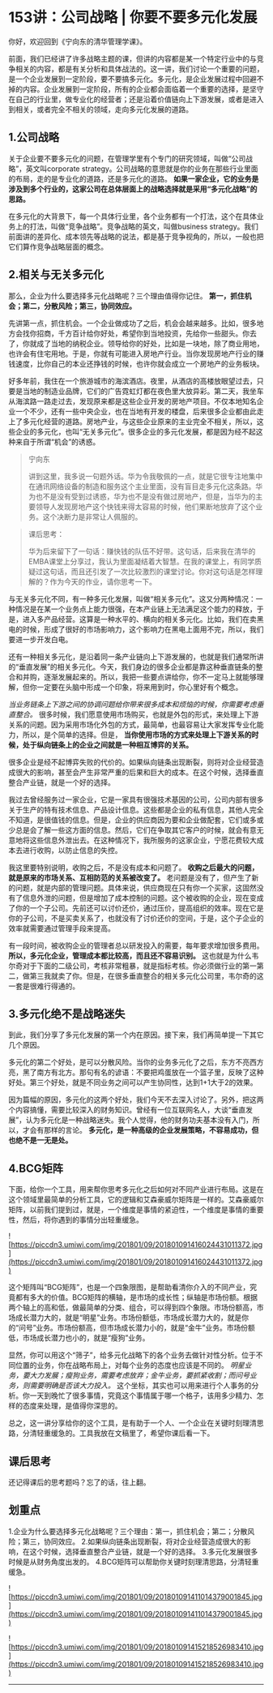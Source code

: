 # 153讲：公司战略 | 你要不要多元化发展

你好，欢迎回到《宁向东的清华管理学课》。

前面，我们已经讲了许多战略主题的课，但讲的内容都是某一个特定行业中的与竞争相关的内容，都是有关分析和具体战法的。这一讲，我们讨论一个重要的问题，是一个企业发展到一定阶段，要不要搞多元化。多元化，是企业发展过程中回避不掉的内容。企业发展到一定阶段，所有的企业都会面临着一个重要的选择，是坚守在自己的行业里，做专业化的经营者；还是沿着价值链向上下游发展，或者是进入到相关，或者完全不相关的领域，走向多元化发展的道路。

## 1.公司战略

关于企业要不要多元化的问题，在管理学里有个专门的研究领域，叫做“公司战略”，英文叫corporate strategy。公司战略的意思就是你的业务在那些行业里面的布局，走的是专业化的道路，还是多元化的道路。 **如果一家企业，它的业务是涉及到多个行业的，这家公司在总体层面上的战略选择就是采用“多元化战略”的思路。**

在多元化的大背景下，每一个具体行业里，各个业务都有一个打法，这个在具体业务上的打法，叫做“竞争战略”。竞争战略的英文，叫做business strategy。我们前面讲的差异化、成本领先等战略的说法，都是基于竞争视角的，所以，一般也把它们算作竞争战略层面的概念。

## 2.相关与无关多元化

那么，企业为什么要选择多元化战略呢？三个理由值得你记住。 **第一，抓住机会；第二，分散风险；第三，协同效应。**

先讲第一点，抓住机会。一个企业做成功了之后，机会会越来越多。比如，很多地方会找你招商，千方百计给你好处，希望你到当地投资，先给你一些甜头。你去了，你就成了当地的纳税企业。领导给你的好处，比如是一块地，除了商业用地，也许会有住宅用地。于是，你就有可能进入房地产行业。当你发现房地产行业的赚钱速度，比你自己的本业还挣钱的时候，也许你就会成立一个房地产的业务板块。

好多年前，我住在一个旅游城市的海滨酒店。夜里，从酒店的高楼放眼望过去，只要是当地的制造业品牌，它们的广告霓虹灯都在夜色里大放异彩。第二天，我坐车从海滨路一路走过去，发现原来都是这些企业开发的房地产项目。不仅本地知名企业一个不少，还有一些中央企业，也在当地有开发的楼盘，后来很多企业都由此走上了多元化经营的道路。房地产业，与这些企业原来的主业完全不相关，所以，这些企业的多元化，也叫“无关多元化”。很多企业的多元化发展，都是因为经不起这种来自于所谓“机会”的诱惑。

> 宁向东
> 
> 讲到这里，我多说一句题外话。华为令我敬佩的一点，就是它很专注地集中在通讯网络设备的制造和服务这个主业里面，没有盲目走多元化这条路。华为也不是没有受到过诱惑，华为也不是没有做过房地产，但是，当华为的主要领导人发现房地产这个快钱来得太容易的时候，他们果断地放弃了这个业务。这个决断力是非常让人佩服的。

> 课后思考：
> 
> 华为后来留下了一句话：赚快钱的队伍不好带。这句话，后来我在清华的EMBA课堂上分享过，我认为里面凝结着大智慧。在我的课堂上，有同学质疑过这句话，而且还引发了一次比较激烈的课堂讨论。你对这句话是怎样理解的？作为今天的作业，请你思考一下。

与无关多元化不同，有一种多元化发展，叫做“相关多元化”。这又分两种情况：一种情况是在某一个业务点上能力很强，在本产业链上无法满足这个能力的释放，于是，进入多产品经营。这算是一种水平的、横向的相关多元化。比如，我们在卖黑电的时候，形成了很好的市场影响力，这个影响力在黑电上面用不完，所以，我们要进一步开发白电。

还有一种相关多元化，是沿着同一条产业链向上下游发展的，也就是我们通常所讲的“垂直发展”的相关多元化。今天，我们身边的很多企业都是靠这种垂直链条的整合和并购，逐渐发展起来的。所以，我把一些要点讲给你，你不一定马上就能够理解，但你一定要在头脑中形成一个印象，将来用到时，你心里好有个概念。

 *当业务链条上下游之间的协调问题给你带来很多成本和烦恼的时候，你需要考虑垂直整合。* 很多时候，我们愿意使用市场购买，也就是外包的形式，来处理上下游关系的问题。因为采用市场化外包的方式，最简单，也最容易让大家发挥专业化能力，所以，是个简单的选择。但是， **当你使用市场的方式来处理上下游关系的时候，处于纵向链条上的企业之间就是一种相互博弈的关系。**

很多企业是经不起博弈失败的代价的。如果纵向链条出现断裂，则将对企业经营造成很大的影响，甚至会产生非常严重的后果和巨大的成本。在这个时候，选择垂直整合产业链，就是一个好的选择。

我过去曾经服务过一家企业，它是一家具有很强技术基因的公司，公司内部有很多关于生产的特有技术信息、产品设计信息。这些都是企业的私有信息，其他人完全不知道，是很值钱的信息。但是，企业的供应商因为要和企业做配套，它们或多或少总是会了解一些这方面的信息。然后，它们在争取其它客户的时候，就会有意无意地将这些信息外泄出去。在这种情况下，我所服务的这家企业，宁愿花费较大成本去进行收购，以防止信息的失控。

我这里要特别说明，收购之后，不是没有成本和问题了。 **收购之后最大的问题，就是原来的市场关系、互相防范的关系被改变了。** 老问题是没有了，但产生了新的问题，就是内部的管理问题。具体来说，供应商现在只有你一个买家，这固然没有了信息外泄的问题，但是增加了成本控制的问题。这个被收购的企业，现在变成了你的一个子公司。先前还可以讨价还价，通过压价，提高组织的效率。现在它是你的子公司，不是买卖关系了，也就没有了讨价还价的空间，于是，这个子企业的效率就需要通过管理手段来提高。

有一段时间，被收购企业的管理者总以研发投入的需要，每年要求增加很多费用。 **所以，多元化企业，管理成本都比较高，而且还不容易识别。** 这也就是为什么韦尔奇对于下面的二级公司，考核非常粗暴，就是指标考核。你必须做行业的第一第二，做第三我就卖了你。但是，在很多垂直整合的相关多元化公司里，韦尔奇的这一套是很难行得通的。

## 3.多元化绝不是战略迷失

到此，我们分享了多元化发展的第一个内在原因。接下来，我们再简单提一下其它几个原因。

多元化的第二个好处，是可以分散风险。当你的业务多元化了之后，东方不亮西方亮，黑了南方有北方。那句有名的谚语：不要把鸡蛋放在一个篮子里，反映了这种好处。第三个好处，就是不同业务之间可以产生协同性，达到1+1大于2的效果。

因为篇幅的原因，多元化的这两个好处，我们今天不去深入讨论了。另外，把这两个内容搞懂，需要比较深入的财务知识。曾经有一位互联网名人，大谈“垂直发展”，认为多元化是一种战略迷失。我个人觉得，他的财务功夫基本没有入门，所以，才会有那样的言论。 **多元化，是一种高级的企业发展策略，不容易成功，但也绝不是一无是处。**

## 4.BCG矩阵

下面，给你一个工具，用来帮你思考多元化之后如何对不同产业进行布局。这是在这个领域里最简单的分析工具，它的逻辑和艾森豪威尔矩阵是一样的。艾森豪威尔矩阵，以前我们提到过，就是，一个维度是事情的紧迫性，一个维度是事情的重要性，然后，将你遇到的事情分出轻重缓急。

![https://piccdn3.umiwi.com/img/201801/09/201801091416024431011372.jpg](https://piccdn3.umiwi.com/img/201801/09/201801091416024431011372.jpg)

这个矩阵叫“BCG矩阵”，也是一个四象限图，是帮助看清你介入的不同产业，究竟都有多大的价值。BCG矩阵的横轴，是市场的成长性；纵轴是市场份额。根据两个轴上的高和低，做最简单的分类、组合，可以得到四个象限。市场份额高，市场成长潜力大的，就是“明星”业务。市场份额低，市场成长潜力大的，就是你的“问号”业务。市场份额高，但市场成长潜力小的，就是“金牛”业务。市场份额低，市场成长潜力也小的，就是“瘦狗”业务。

显然，你可以用这个“筛子”，给多元化战略下的各个业务去做针对性分析。位于不同位置的业务，你在战略布局上，对每个业务的态度也应该是不同的。 *明星业务，要大力发展；瘦狗业务，需要考虑放弃；金牛业务，要抓紧收割；而问号业务，则需要明确是否该大力投入。* 这个坐标，其实也可以用来进行个人事务的分析。你一天到晚忙了很多事情，究竟这个事情属于哪一个格子，该用多少精力、怎样的态度来处理，是值得你深思的。

总之，这一讲分享给你的这个工具，是有助于一个人、一个企业在关键时刻理清思路，分清轻重缓急的。工具我放在文稿里了，希望你课后看一下。

## 课后思考

还记得课后的思考题吗？忘了的话，往上翻。

## 划重点

1.企业为什么要选择多元化战略呢？三个理由：第一，抓住机会；第二；分散风险；第三，协同效应。
2.如果纵向链条出现断裂，将对企业经营造成很大的影响，在这个时候，选择垂直整合产业链，就是一个好的选择。
3.多元化发展很多时候是从财务角度出发的。
4.BCG矩阵可以帮助你关键时刻理清思路，分清轻重缓急。

![https://piccdn3.umiwi.com/img/201801/09/201801091411014379001845.jpg](https://piccdn3.umiwi.com/img/201801/09/201801091411014379001845.jpg)

![https://piccdn3.umiwi.com/img/201801/09/201801091415218526983410.jpg](https://piccdn3.umiwi.com/img/201801/09/201801091415218526983410.jpg)

---
